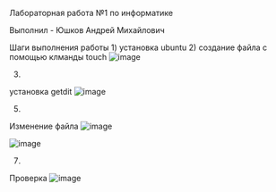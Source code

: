 Лабораторная работа №1 по информатике

Выполнил - Юшков Андрей Михайлович


Шаги выполнения работы 
1)
установка ubuntu
2)
создание файла с помощью клманды touch
![image](https://github.com/user-attachments/assets/3e44f24d-deda-45c2-8f55-56373aa7ca1e)

3)
установка getdit
![image](https://github.com/user-attachments/assets/618b45df-d86e-467f-95af-80f692b28d48)

5)
Изменение файла
![image](https://github.com/user-attachments/assets/92a8e829-90a8-49e7-a8f9-b61b63bc85aa)

![image](https://github.com/user-attachments/assets/75b80169-ff1e-4a77-a2b4-f2f83cacb9ab)

7)
Проверка
![image](https://github.com/user-attachments/assets/53200461-d16b-44dd-bcaa-630fac5edf65)


